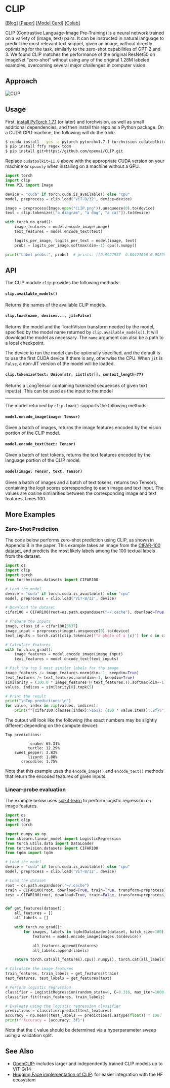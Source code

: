 # CLIP

[[Blog]](https://openai.com/blog/clip/) [[Paper]](https://arxiv.org/abs/2103.00020) [[Model Card]](model-card.md) [[Colab]](https://colab.research.google.com/github/openai/clip/blob/master/notebooks/Interacting_with_CLIP.ipynb)

CLIP (Contrastive Language-Image Pre-Training) is a neural network trained on a variety of (image, text) pairs. It can be instructed in natural language to predict the most relevant text snippet, given an image, without directly optimizing for the task, similarly to the zero-shot capabilities of GPT-2 and 3. We found CLIP matches the performance of the original ResNet50 on ImageNet “zero-shot” without using any of the original 1.28M labeled examples, overcoming several major challenges in computer vision.

## Approach

![CLIP](CLIP.png)

## Usage

First, [install PyTorch 1.7.1](https://pytorch.org/get-started/locally/) (or later) and torchvision, as well as small additional dependencies, and then install this repo as a Python package. On a CUDA GPU machine, the following will do the trick:

```bash
$ conda install --yes -c pytorch pytorch=1.7.1 torchvision cudatoolkit=11.0
$ pip install ftfy regex tqdm
$ pip install git+https://github.com/openai/CLIP.git
```

Replace `cudatoolkit=11.0` above with the appropriate CUDA version on your machine or `cpuonly` when installing on a machine without a GPU.

```python
import torch
import clip
from PIL import Image

device = "cuda" if torch.cuda.is_available() else "cpu"
model, preprocess = clip.load("ViT-B/32", device=device)

image = preprocess(Image.open("CLIP.png")).unsqueeze(0).to(device)
text = clip.tokenize(["a diagram", "a dog", "a cat"]).to(device)

with torch.no_grad():
    image_features = model.encode_image(image)
    text_features = model.encode_text(text)

    logits_per_image, logits_per_text = model(image, text)
    probs = logits_per_image.softmax(dim=-1).cpu().numpy()

print("Label probs:", probs)  # prints: [[0.9927937  0.00421068 0.00299572]]
```

## API

The CLIP module `clip` provides the following methods:

#### `clip.available_models()`

Returns the names of the available CLIP models.

#### `clip.load(name, device=..., jit=False)`

Returns the model and the TorchVision transform needed by the model, specified by the model name returned by `clip.available_models()`. It will download the model as necessary. The `name` argument can also be a path to a local checkpoint.

The device to run the model can be optionally specified, and the default is to use the first CUDA device if there is any, otherwise the CPU. When `jit` is `False`, a non-JIT version of the model will be loaded.

#### `clip.tokenize(text: Union[str, List[str]], context_length=77)`

Returns a LongTensor containing tokenized sequences of given text input(s). This can be used as the input to the model

---

The model returned by `clip.load()` supports the following methods:

#### `model.encode_image(image: Tensor)`

Given a batch of images, returns the image features encoded by the vision portion of the CLIP model.

#### `model.encode_text(text: Tensor)`

Given a batch of text tokens, returns the text features encoded by the language portion of the CLIP model.

#### `model(image: Tensor, text: Tensor)`

Given a batch of images and a batch of text tokens, returns two Tensors, containing the logit scores corresponding to each image and text input. The values are cosine similarities between the corresponding image and text features, times 100.

## More Examples

### Zero-Shot Prediction

The code below performs zero-shot prediction using CLIP, as shown in Appendix B in the paper. This example takes an image from the [CIFAR-100 dataset](https://www.cs.toronto.edu/~kriz/cifar.html), and predicts the most likely labels among the 100 textual labels from the dataset.

```python
import os
import clip
import torch
from torchvision.datasets import CIFAR100

# Load the model
device = "cuda" if torch.cuda.is_available() else "cpu"
model, preprocess = clip.load('ViT-B/32', device)

# Download the dataset
cifar100 = CIFAR100(root=os.path.expanduser("~/.cache"), download=True, train=False)

# Prepare the inputs
image, class_id = cifar100[3637]
image_input = preprocess(image).unsqueeze(0).to(device)
text_inputs = torch.cat([clip.tokenize(f"a photo of a {c}") for c in cifar100.classes]).to(device)

# Calculate features
with torch.no_grad():
    image_features = model.encode_image(image_input)
    text_features = model.encode_text(text_inputs)

# Pick the top 5 most similar labels for the image
image_features /= image_features.norm(dim=-1, keepdim=True)
text_features /= text_features.norm(dim=-1, keepdim=True)
similarity = (100.0 * image_features @ text_features.T).softmax(dim=-1)
values, indices = similarity[0].topk(5)

# Print the result
print("\nTop predictions:\n")
for value, index in zip(values, indices):
    print(f"{cifar100.classes[index]:>16s}: {100 * value.item():.2f}%")
```

The output will look like the following (the exact numbers may be slightly different depending on the compute device):

```
Top predictions:

           snake: 65.31%
          turtle: 12.29%
    sweet_pepper: 3.83%
          lizard: 1.88%
       crocodile: 1.75%
```

Note that this example uses the `encode_image()` and `encode_text()` methods that return the encoded features of given inputs.

### Linear-probe evaluation

The example below uses [scikit-learn](https://scikit-learn.org/) to perform logistic regression on image features.

```python
import os
import clip
import torch

import numpy as np
from sklearn.linear_model import LogisticRegression
from torch.utils.data import DataLoader
from torchvision.datasets import CIFAR100
from tqdm import tqdm

# Load the model
device = "cuda" if torch.cuda.is_available() else "cpu"
model, preprocess = clip.load('ViT-B/32', device)

# Load the dataset
root = os.path.expanduser("~/.cache")
train = CIFAR100(root, download=True, train=True, transform=preprocess)
test = CIFAR100(root, download=True, train=False, transform=preprocess)


def get_features(dataset):
    all_features = []
    all_labels = []

    with torch.no_grad():
        for images, labels in tqdm(DataLoader(dataset, batch_size=100)):
            features = model.encode_image(images.to(device))

            all_features.append(features)
            all_labels.append(labels)

    return torch.cat(all_features).cpu().numpy(), torch.cat(all_labels).cpu().numpy()

# Calculate the image features
train_features, train_labels = get_features(train)
test_features, test_labels = get_features(test)

# Perform logistic regression
classifier = LogisticRegression(random_state=0, C=0.316, max_iter=1000, verbose=1)
classifier.fit(train_features, train_labels)

# Evaluate using the logistic regression classifier
predictions = classifier.predict(test_features)
accuracy = np.mean((test_labels == predictions).astype(float)) * 100.
print(f"Accuracy = {accuracy:.3f}")
```

Note that the `C` value should be determined via a hyperparameter sweep using a validation split.

## See Also

- [OpenCLIP](https://github.com/mlfoundations/open_clip): includes larger and independently trained CLIP models up to ViT-G/14
- [Hugging Face implementation of CLIP](https://huggingface.co/docs/transformers/model_doc/clip): for easier integration with the HF ecosystem
